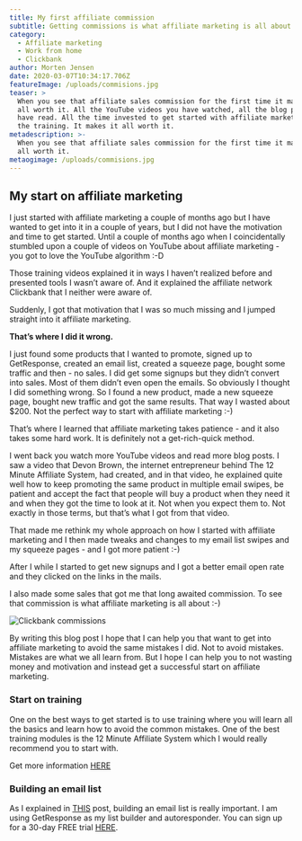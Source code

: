 ```yaml
---
title: My first affiliate commission
subtitle: Getting commissions is what affiliate marketing is all about
category:
  - Affiliate marketing
  - Work from home
  - Clickbank
author: Morten Jensen
date: 2020-03-07T10:34:17.706Z
featureImage: /uploads/commisions.jpg
teaser: >
  When you see that affiliate sales commission for the first time it makes it
  all worth it. All the YouTube videos you have watched, all the blog posts you
  have read. All the time invested to get started with affiliate marketing. All
  the training. It makes it all worth it. 
metadescription: >-
  When you see that affiliate sales commission for the first time it makes it
  all worth it. 
metaogimage: /uploads/commisions.jpg
---
```

## My start on affiliate marketing

I just started with affiliate marketing a couple of months ago but I have wanted to get into it in a couple of years, but I did not have the motivation and time to get started. Until a couple of months ago when I coincidentally stumbled upon a couple of videos on YouTube about affiliate marketing - you got to love the YouTube algorithm :-D

Those training videos explained it in ways I haven’t realized before and presented tools I wasn’t aware of. And it explained the affiliate network Clickbank that I neither were aware of.

Suddenly, I got that motivation that I was so much missing and I jumped straight into it affiliate marketing.

**That’s where I did it wrong.**

I just found some products that I wanted to promote, signed up to GetResponse, created an email list, created a squeeze page, bought some traffic and then - no sales. I did get some signups but they didn’t convert into sales. Most of them didn’t even open the emails. So obviously I thought I did something wrong. So I found a new product, made a new squeeze page, bought new traffic and got the same results. That way I wasted about $200. Not the perfect way to start with affiliate marketing :-)

That’s where I learned that affiliate marketing takes patience - and it also takes some hard work. It is definitely not a get-rich-quick method.

I went back you watch more YouTube videos and read more blog posts. I saw a video that Devon Brown, the internet entrepreneur behind The 12 Minute Affiliate System, had created, and in that video, he explained quite well how to keep promoting the same product in multiple email swipes, be patient and accept the fact that people will buy a product when they need it and when they got the time to look at it. Not when you expect them to. Not exactly in those terms, but that’s what I got from that video.

That made me rethink my whole approach on how I started with affiliate marketing and I then made tweaks and changes to my email list swipes and my squeeze pages - and I got more patient :-)

After I while I started to get new signups and I got a better email open rate and they clicked on the links in the mails.

I also made some sales that got me that long awaited commission. To see that commission is what affiliate marketing is all about :-)

![Clickbank commissions](/uploads/clickbank-sales.jpg "Clickbank commissions")



By writing this blog post I hope that I can help you that want to get into affiliate marketing to avoid the same mistakes I did. Not to avoid mistakes. Mistakes are what we all learn from. But I hope I can help you to not wasting money and motivation and instead get a successful start on affiliate marketing.

### Start on training

One on the best ways to get started is to use training where you will learn all the basics and learn how to avoid the common mistakes. One of the best training modules is the 12 Minute Affiliate System which I would really recommend you to start with.

Get more information [HERE](https://pages.myaffiliateoptin.site/promo/12minuteaffiliates/?utm_source=makemoneyonlineninja&utm_medium=web&utm_campaign=12minuteaffiliates)

### Building an email list

As I explained in [THIS](https://www.makemoneyonlineninja.com/building-an-email-list/) post, building an email list is really important. I am using GetResponse as my list builder and autoresponder. You can sign up for a 30-day FREE trial [HERE](https://www.getresponse.com/?a=pEkMFNHHwP&c=makemoneyonlineninja).